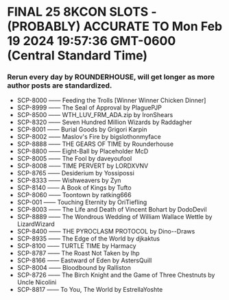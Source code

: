 # FINAL 25 8KCON SLOTS - (PROBABLY) ACCURATE TO Mon Feb 19 2024 19:57:36 GMT-0600 (Central Standard Time)
 ### Rerun every day by ROUNDERHOUSE, will get longer as more author posts are standardized.
* SCP-8000 —— Feeding the Trolls [Winner Winner Chicken Dinner]
* SCP-8999 —— The Seal of Approval by PlaguePJP
* SCP-8500 —— WTH_LUV_FRM_ADA.zip by IronShears
* SCP-8320 —— Seven Hundred Million Wizards by Raddagher
* SCP-8001 —— Burial Goods by Grigori Karpin
* SCP-8002 —— Maslov's Fire by bigslothonmyface
* SCP-8888 —— THE GEARS OF TIME by Rounderhouse
* SCP-8800 —— Eight-Ball by Placeholder McD
* SCP-8005 —— The Fool by daveyoufool
* SCP-8008 —— TIME PERVERT by LORDXVNV
* SCP-8765 —— Desiderium by Yossipossi
* SCP-8333 —— Wishweavers by Zyn
* SCP-8140 —— A Book of Kings by Tufto
* SCP-8060 —— Toontown by ratking666
* SCP-001 —— Touching Eternity by OriTiefling
* SCP-8003 —— The Life and Death of Vincent Bohart by DodoDevil
* SCP-8889 —— The Wondrous Wedding of William Wallace Wettle by LizardWizard
* SCP-8400 —— THE PYROCLASM PROTOCOL by Dino--Draws
* SCP-8935 —— The Edge of the World by djkaktus
* SCP-8100 —— TURTLE TIME by Harmacy
* SCP-8787 —— The Roast Not Taken by Ihp
* SCP-8166 —— Eastward of Eden by AstersQuill
* SCP-8004 —— Bloodbound by Ralliston
* SCP-8726 —— The Birch Knight and the Game of Three Chestnuts by Uncle Nicolini
* SCP-8817 —— To You, The World by EstrellaYoshte
